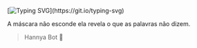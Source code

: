 [![Typing SVG](https://readme-typing-svg.herokuapp.com/?color=9b252c&size=35&center=true&vCenter=true&width=1000&lines=Em+breve+...)](https://git.io/typing-svg)


A máscara não esconde ela revela o que as palavras não dizem.
>Hannya Bot 👹
